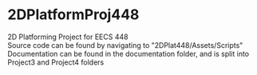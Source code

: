 # 2DPlatformProj448
 2D Platforming Project for EECS 448  
 Source code can be found by navigating to "2DPlat448/Assets/Scripts"  
 Documentation can be found in the documentation folder, and is split into Project3 and Project4 folders
